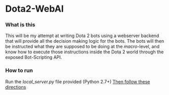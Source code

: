 # Dota2-WebAI

### What is this
This will be my attempt at writing Dota 2 bots using a webserver backend that 
will provide all the decision making logic for the bots. The bots will then
be instructed what they are supposed to be doing at the *macro*-level, and 
know how to execute those instructions inside the Dota 2 world through the 
exposed Bot-Scripting API.

### How to run
Run the *local_server.py* file provided (Python 2.7+)
[Then follow these directions](https://github.com/Nostrademous/Dota2-FullOverwrite/wiki/Workflow-for-Debugging-Bots)